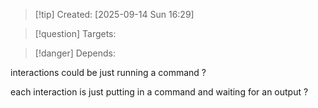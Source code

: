 
>[!tip] Created: [2025-09-14 Sun 16:29]

>[!question] Targets: 

>[!danger] Depends: 

interactions could be just running a command ?

each interaction is just putting in a command and waiting for an output ?
